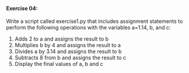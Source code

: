 #### Exercise 04:
Write a script called exercise1.py that includes assignment statements to perform the following operations with the variables a=1.14, b, and c:
1.	Adds 2 to a and assigns the result to b
2.	Multiplies b by 4 and assigns the result to a
3.	Divides a by 3.14 and assigns the result to b
4.	Subtracts 8 from b and assigns the result to c
5.	Display the final values of a, b and c